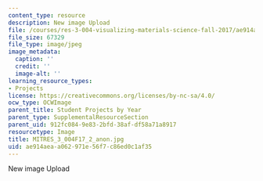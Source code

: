 ```yaml
---
content_type: resource
description: New image Upload
file: /courses/res-3-004-visualizing-materials-science-fall-2017/ae914aeaa062971e56f7c86ed0c1af35_MITRES_3_004F17_2_anon.jpg
file_size: 67329
file_type: image/jpeg
image_metadata:
  caption: ''
  credit: ''
  image-alt: ''
learning_resource_types:
- Projects
license: https://creativecommons.org/licenses/by-nc-sa/4.0/
ocw_type: OCWImage
parent_title: Student Projects by Year
parent_type: SupplementalResourceSection
parent_uid: 912fc084-9e83-2bfd-38af-df58a71a8917
resourcetype: Image
title: MITRES_3_004F17_2_anon.jpg
uid: ae914aea-a062-971e-56f7-c86ed0c1af35
---
```

New image Upload